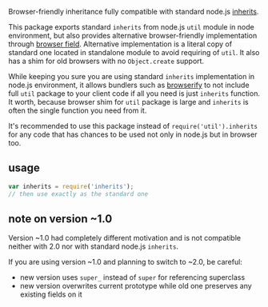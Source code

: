 Browser-friendly inheritance fully compatible with standard node.js
[inherits](http://nodejs.org/api/util.html#util_util_inherits_constructor_superconstructor).

This package exports standard `inherits` from node.js `util` module in node environment, but also provides alternative
browser-friendly implementation through [browser field](https://gist.github.com/shtylman/4339901). Alternative
implementation is a literal copy of standard one located in standalone module to avoid requiring of `util`. It also has
a shim for old browsers with no `Object.create` support.

While keeping you sure you are using standard `inherits` implementation in node.js environment, it allows bundlers such
as [browserify](https://github.com/substack/node-browserify) to not include full `util` package to your client code if
all you need is just `inherits` function. It worth, because browser shim for `util` package is large and `inherits` is
often the single function you need from it.

It's recommended to use this package instead of `require('util').inherits` for any code that has chances to be used not
only in node.js but in browser too.

## usage

```js
var inherits = require('inherits');
// then use exactly as the standard one
```

## note on version ~1.0

Version ~1.0 had completely different motivation and is not compatible neither with 2.0 nor with standard node.js
`inherits`.

If you are using version ~1.0 and planning to switch to ~2.0, be careful:

- new version uses `super_` instead of `super` for referencing superclass
- new version overwrites current prototype while old one preserves any existing fields on it
